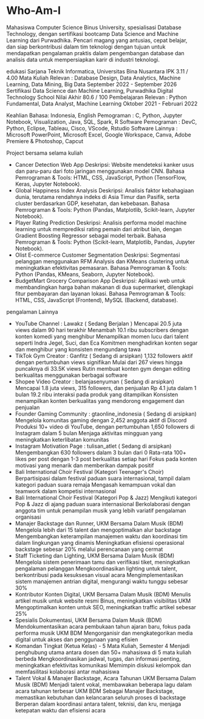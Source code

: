 # Who-Am-I
Mahasiswa Computer Science Binus University, spesialisasi Database Technology, dengan sertifikasi bootcamp Data Science and Machine Learning dari Purwadhika. Pencari magang yang antusias, cepat belajar, dan siap berkontribusi dalam tim teknologi dengan tujuan untuk mendapatkan pengalaman praktis dalam pengembangan database dan analisis data untuk mempersiapkan karir di industri teknologi.

edukasi
Sarjana Teknik Informatica, Universitas Bina Nusantara
IPK 3.11 / 4.00
Mata Kuliah Relevan : Database Design, Data Analytics, Machine Learning, Data Mining, Big Data
September 2022 - September 2026
Sertifikasi Data Science dan Machine Learning, 
Purwadhika Digital Technology School
Nilai Akhir 80.6 / 100
Pembelajaran Relevan : Python Fundamental, Data Analyst, Machine Learning
Oktober 2021 - Februari 2022


Keahlian
Bahasa: Indonesia, English
Pemograman : C, Python, Jupyter Notebook, Visualization, Java, SQL, Spark, R
Software Pemograman : DevC, Python, Eclipse, Tableau, Cisco, VScode, Rstudio
Software Lainnya : Microsoft PowerPoint, Microsoft Excel, Google Workspace, Canva, Adobe Premiere & Photoshop, Capcut


Project bersama selama kuliah
- Cancer Detection Web App
Deskripsi: Website mendeteksi kanker usus dan paru-paru dari foto jaringan menggunakan model CNN.
Bahasa Pemrograman & Tools: HTML, CSS, JavaScript, Python (TensorFlow, Keras, Jupyter Notebook).
- Global Happiness Index Analysis
Deskripsi: Analisis faktor kebahagiaan dunia, terutama rendahnya indeks di Asia Timur dan Pasifik, serta cluster berdasarkan GDP, kesehatan, dan kebebasan.
Bahasa Pemrograman & Tools: Python (Pandas, Matplotlib, Scikit-learn, Jupyter Notebook).
- Player Rating Prediction
Deskripsi: Analisis performa model machine learning untuk memprediksi rating pemain dari atribut lain, dengan Gradient Boosting Regressor sebagai model terbaik.
Bahasa Pemrograman & Tools: Python (Scikit-learn, Matplotlib, Pandas, Jupyter Notebook).
- Olist E-commerce Customer Segmentation
Deskripsi: Segmentasi pelanggan menggunakan RFM Analysis dan KMeans clustering untuk meningkatkan efektivitas pemasaran.
Bahasa Pemrograman & Tools: Python (Pandas, KMeans, Seaborn, Jupyter Notebook).
- BudgetMart Grocery Comparison App
Deskripsi: Aplikasi web untuk membandingkan harga bahan makanan di dua supermarket, dilengkapi fitur pembayaran dan layanan lokasi.
Bahasa Pemrograman & Tools: HTML, CSS, JavaScript (Frontend), MySQL (Backend, database).


pengalaman Lainnya
- YouTube Channel : Lawakz ( Sedang Berjalan )
Mencapai 20.5 juta views dalam 90 hari terakhir
Menambah 10.1 ribu subscribers dengan konten komedi yang menghibur
Menampilkan momen lucu dari talent seperti Indra Jegel, Suci, dan Eca
Komitmen menghadirkan konten segar dan menghibur yang konsisten mengundang tawa
- TikTok Gym Creator : Ganfitz ( Sedang di arsipkan)
1,132 followers aktif dengan pertumbuhan views signifikan
Mulai dari 267 views hingga puncaknya di 33.5K views
Rutin membuat konten gym dengan editing berkualitas menggunakan berbagai software
- Shopee Video Creator : belanjasenyuman ( Sedang di arsipkan)
Mencapai 1.8 juta views, 315 followers, dan penjualan Rp 4.1 juta dalam 1 bulan
19.2 ribu interaksi pada produk yang ditampilkan
Konsisten menampilkan konten berkualitas yang mendorong engagement dan penjualan
- Founder Gaming Community : gtaonline_indonesia ( Sedang di arsipkan)
Mengelola komunitas gaming dengan 2,452 anggota aktif di Discord
Produksi 10+ video di YouTube, dengan pertumbuhan 1,650 followers di Instagram dalam 5 bulan
Menjaga aktivitas mingguan yang meningkatkan keterlibatan komunitas
- Instagram Motivation Page : tulisan_atlet ( Sedang di arsipkan)
Mengembangkan 630 followers dalam 3 bulan dari 0
Rata-rata 100+ likes per post dengan 1-3 post berkualitas setiap hari
Fokus pada konten motivasi yang menarik dan memberikan dampak positif
- Bali International Choir Festival (Kategori Teenager's Choir)
Berpartisipasi dalam festival paduan suara internasional, tampil dalam kategori paduan suara remaja
Mengasah kemampuan vokal dan teamwork dalam kompetisi internasional
- Bali International Choir Festival (Kategori Pop & Jazz)
Mengikuti kategori Pop & Jazz di ajang paduan suara internasional
Berkolaborasi dengan anggota tim untuk penampilan musik yang lebih variatif
pengalaman organisasi
- Manajer Backstage dan Runner, UKM Bersama Dalam Musik (BDM)
Mengelola lebih dari 15 talent dan mengoptimalkan alur backstage
Mengembangkan keterampilan manajemen waktu dan koordinasi tim dalam lingkungan yang dinamis
Meningkatkan efisiensi operasional backstage sebesar 20% melalui perencanaan yang cermat
- Staff Ticketing dan Lighting, UKM Bersama Dalam Musik (BDM)
Mengelola sistem penerimaan tamu dan verifikasi tiket, meningkatkan pengalaman pelanggan
Mengkoordinasikan lighting untuk talent, berkontribusi pada kesuksesan visual acara
Mengimplementasikan sistem manajemen antrian digital, mengurangi waktu tunggu sebesar 30%
- Kontributor Konten Digital, UKM Bersama Dalam Musik (BDM)
Menulis artikel musik untuk website resmi Binus, meningkatkan visibilitas UKM
Mengoptimalkan konten untuk SEO, meningkatkan traffic artikel sebesar 25%
- Spesialis Dokumentasi, UKM Bersama Dalam Musik (BDM)
Mendokumentasikan acara pembukaan tahun ajaran baru, fokus pada performa musik UKM BDM
Mengorganisir dan mengkategorikan media digital untuk akses dan penggunaan yang efisien
- Komandan Tingkat (Ketua Kelas) - 5 Mata Kuliah, Semester 4
Menjadi penghubung utama antara dosen dan 50+ mahasiswa di 5 mata kuliah berbeda
Mengkoordinasikan jadwal, tugas, dan informasi penting, meningkatkan efektivitas komunikasi
Memimpin diskusi kelompok dan memfasilitasi kolaborasi antar mahasiswa
- Talent Vokal & Manajer Backstage, Acara Tahunan UKM Bersama Dalam Musik (BDM)
Menjadi talent vokal, membawakan beberapa lagu dalam acara tahunan terbesar UKM BDM
Sebagai Manajer Backstage, memastikan kebutuhan dan kelancaran seluruh proses di backstage
Berperan dalam koordinasi antara talent, teknisi, dan kru, menjaga ketepatan waktu dan efisiensi acara

